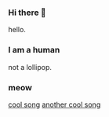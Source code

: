 ### Hi there 👋
hello. 
### I am a human
not a lollipop.
### meow
[cool song](https://www.youtube.com/watch?v=XG6aRxkcr9c)
[another cool song]([https://www.youtube.com/watch?v=bkJ2hHHYp4U&ab_channel=DrumSlayer])

<!--
**lollipop-person/lollipop-person** is a ✨ _special_ ✨ repository because its `README.md` (this file) appears on your GitHub profile.

Here are some ideas to get you started:

- 🔭 I’m currently working on ...
- 🌱 I’m currently learning ...
- 👯 I’m looking to collaborate on ...
- 🤔 I’m looking for help with ...
- 💬 Ask me about ...
- 📫 How to reach me: ...
- 😄 Pronouns: ...
- ⚡ Fun fact: ...
-->
